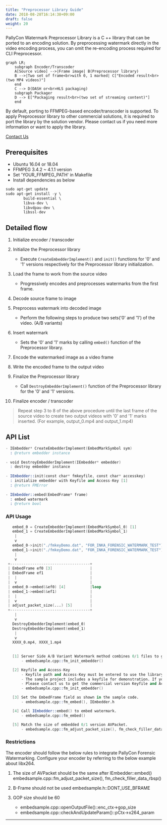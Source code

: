 ```yaml
---
title: "Preprocessor Library Guide"
date: 2018-08-28T16:14:38+09:00
draft: false
weight: 20
---
```


PallyCon Watermark Preprocessor Library is a C ++ library that can be ported to an encoding solution. By preprocessing watermark directly in the video encoding process, you can omit the re-encoding process required for CLI Preprocessor.

```mermaid
graph LR;
    subgraph Encoder/Transcoder
    A[Source video] -->|Frame image| B(Preprocessor library)
    B -->|Two set of frame<br>with 0, 1 marked| C["Encoded result<br>(two MP4 videos)"]
    end
    C --> D(DASH or<br>HLS packaging)
    subgraph Packager
    D --> E["Packaging result<br>(two set of streaming content)"]
    end
```

By default, porting to FFMPEG-based encoder/transcoder is supported. To apply Preprocessor library to other commercial solutions, it is required to port the library by the solution vendor. Please contact us if you need more information or want to apply the library.

<a href="https://www.pallycon.com/contact/" target="_blank" class="btn btn-default">Contact Us</a>

## Prerequisites

- Ubuntu 16.04 or 18.04 
- FFMPEG 3.4.2 ~ 4.1.1 version
- Set 'YOUR_FFMPEG_PATH' in Makefile
- Install dependencies as below

```s
sudo apt-get update
sudo apt-get install -y \
		build-essential \
		libva-dev \
		libvdpau-dev \
		libssl-dev
```

## Detailed flow

1. Initialize encoder / transcoder 

2. Initialize the Preprocessor library
    - Execute `CreateEmbedderImplement()` and `init()` functions for '0' and '1' versions respectively for the Preprocessor library initialization.

3. Load the frame to work from the source video
    - Progressively encodes and preprocesses watermarks from the first frame.

4. Decode source frame to image

5. Preprocess watermark into decoded image
    - Perform the following steps to produce two sets('0' and '1') of the video. (A/B variants)

6. Insert watermark
    - Sets the '0' and '1' marks by calling `embed()` function of the Preprocessor library.

7. Encode the watermarked image as a video frame

8. Write the encoded frame to the output video

9. Finalize the Preprocessor library
    - Call `DestroyEmbedderImplement()` function of the Preprocessor library for the '0' and '1' versions.

10. Finalize encoder / transcoder

> Repeat step 3 to 8 of the above procedure until the last frame of the source video to create two output videos with '0' and '1' marks inserted. (For example, output_0.mp4 and output_1.mp4)

## API List

```s
- IEmbedder* CreateEmbedderImplement(EmbedMarkSymbol sym)
  : @return embedder instance
  
- void DestroyEmbedderImplement(IEmbedder* embedder)
  : destroy embedder instance
    
- IEmbedder::init(const char* fmkeyfile, const char* accesskey)
  : initialize embedder with Keyfile and Access-Key [1]
  : @return FMError
    
- IEmbedder::embed(EmbedFrame* frame)
  : embed watermark
  : @return bool
```

### API Usage

```s
   embed_0 = CreateEmbedderImplement(EmbedMarkSymbol_0) [1]
   embed_1 = CreateEmbedderImplement(EmbedMarkSymbol_1)
    |
    v
   embed_0->init("./fmkeyDemo.dat", "FOR_INKA_FORENSIC_WATERMARK_TEST") [2]
   embed_1->init("./fmkeyDemo.dat", "FOR_INKA_FORENSIC_WATERMARK_TEST")
    |
    v
 +------------------------------------+
 | EmbedFrame ef0 [3]                 |
 | EmbedFrame ef1                     |
 |  |                                 |
 |  v                                 |
 | embed_0->embed(&ef0) [4]           |loop
 | embed_1->embed(&ef1)               |
 |  |                                 |
 |  v                                 |
 | adjust_packet_size(...) [5]        |
 +------------------------------------+
    |
    v
   DestroyEmbedderImplement(embed_0)
   DestroyEmbedderImplement(embed_1)
    |
    v
   XXXX_0.mp4, XXXX_1.mp4
   
   
   [1] Server Side A/B Variant Watermark method combines 0/1 files to generate unique user information. Create two instances for the 0/1 output files.
       - embedsample.cpp::fm_init_embedder()

   [2] Keyfile and Access-Key
       - Keyfile path and Access-Key must be entered to use the library.
       - The sample project includes a keyfile for demonstration. If you use the demo key, the 'Pallycon Demo' text will appear at the top left of the result video, and there are no other functional restrictions.
       - Please contact us to get the commercial version Keyfile and Access-Key.
       - embedsample.cpp::fm_init_embedder()

   [3] Set the EmbedFrame field as shown in the sample code.
       - embedsample.cpp::fm_embed(), IEmbedder.h

   [4] Call IEmbedder::embed() to embed watermark.
       - embedsample.cpp::fm_embed()

   [5] Match the size of embedded 0/1 version AVPacket.
       - embedsample.cpp::fm_adjust_packet_size(), fm_check_filler_data_rbsp()
```

### Restrictions

The encoder should follow the below rules to integrate PallyCon Forensic Watermarking.
Configure your encoder by referring to the below example about libx264.

1. The size of AVPacket should be the same after IEmbedder::embed()
   embedsample.cpp::fm_adjust_packet_size(), fm_check_filler_data_rbsp()

2. B-Frame should not be used
   embedsample.h::DONT_USE_BFRAME

3. GOP size should be 60
   - embedsample.cpp::openOutputFile()::enc_ctx->gop_size
   - embedsample.cpp::checkAndUpdateParam()::pCtx->x264_param

***
